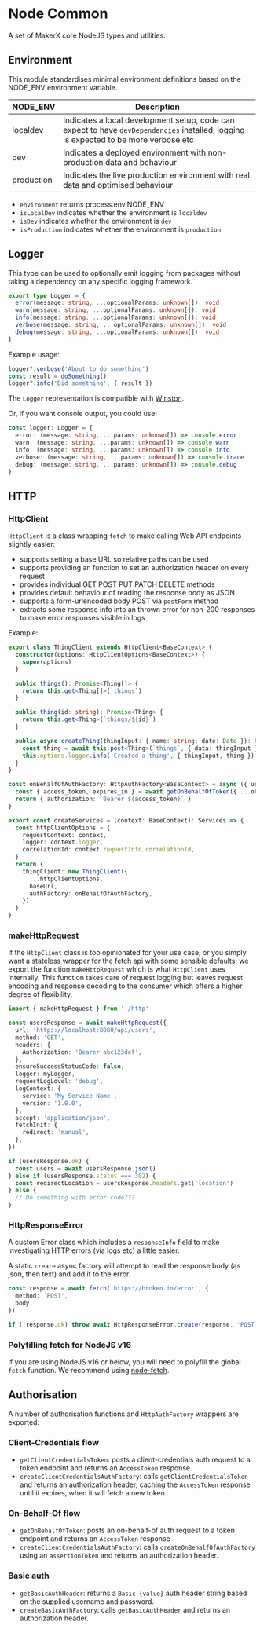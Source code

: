 ﻿# Node Common

A set of MakerX core NodeJS types and utilities.

## Environment

This module standardises minimal environment definitions based on the NODE_ENV environment variable.

| NODE_ENV   | Description                                                                                                                          |
| ---------- | ------------------------------------------------------------------------------------------------------------------------------------ |
| localdev   | Indicates a local development setup, code can expect to have `devDependencies` installed, logging is expected to be more verbose etc |
| dev        | Indicates a deployed environment with non-production data and behaviour                                                              |
| production | Indicates the live production environment with real data and optimised behaviour                                                     |

- `environment` returns process.env.NODE_ENV
- `isLocalDev` indicates whether the environment is `localdev`
- `isDev` indicates whether the environment is `dev`
- `isProduction` indicates whether the environment is `production`

## Logger

This type can be used to optionally emit logging from packages without taking a dependency on any specific logging framework.

```ts
export type Logger = {
  error(message: string, ...optionalParams: unknown[]): void
  warn(message: string, ...optionalParams: unknown[]): void
  info(message: string, ...optionalParams: unknown[]): void
  verbose(message: string, ...optionalParams: unknown[]): void
  debug(message: string, ...optionalParams: unknown[]): void
}
```

Example usage:

```ts
logger?.verbose('About to do something')
const result = doSomething()
logger?.info('Did something', { result })
```

The `Logger` representation is compatible with [Winston](https://github.com/winstonjs/winston).

Or, if you want console output, you could use:

```ts
const logger: Logger = {
  error: (message: string, ...params: unknown[]) => console.error
  warn: (message: string, ...params: unknown[]) => console.warn
  info: (message: string, ...params: unknown[]) => console.info
  verbose: (message: string, ...params: unknown[]) => console.trace
  debug: (message: string, ...params: unknown[]) => console.debug
}
```

## HTTP

### HttpClient

`HttpClient` is a class wrapping `fetch` to make calling Web API endpoints slightly easier:

- supports setting a base URL so relative paths can be used
- supports providing an function to set an authorization header on every request
- provides individual GET POST PUT PATCH DELETE methods
- provides default behaviour of reading the response body as JSON
- supports a form-urlencoded body POST via `postForm` method
- extracts some response info into an thrown error for non-200 responses to make error responses visible in logs

Example:

```ts
export class ThingClient extends HttpClient<BaseContext> {
  constructor(options: HttpClientOptions<BaseContext>) {
    super(options)
  }

  public things(): Promise<Thing[]> {
    return this.get<Thing[]>(`things`)
  }

  public thing(id: string): Promise<Thing> {
    return this.get<Thing>(`things/${id}`)
  }

  public async createThing(thingInput: { name: string; date: Date }): Promise<Thing> {
    const thing = await this.post<Thing>(`things`, { data: thingInput })
    this.options.logger.info('Created a thing', { thingInput, thing })
  }
}

const onBehalfOfAuthFactory: HttpAuthFactory<BaseContext> = async ({ user }) => {
  const { access_token, expires_in } = await getOnBehalfOfToken({ ...oboConfig, assertionToken })
  return { authorization: `Bearer ${access_token}` }
}

export const createServices = (context: BaseContext): Services => {
  const httpClientOptions = {
    requestContext: context,
    logger: context.logger,
    correlationId: context.requestInfo.correlationId,
  }
  return {
    thingClient: new ThingClient({
      ...httpClientOptions,
      baseUrl,
      authFactory: onBehalfOfAuthFactory,
    }),
  }
}
```

### makeHttpRequest

If the `HttpClient` class is too opinionated for your use case, or you simply want a stateless wrapper for the fetch api with some sensible defaults; we export the function `makeHttpRequest` which is what `HttpClient` uses internally. This function takes care of request logging but leaves request encoding and response decoding to the consumer which offers a higher degree of flexibility.

```ts
import { makeHttpRequest } from './http'

const usersResponse = await makeHttpRequest({
  url: 'https://localhost:8080/api/users',
  method: 'GET',
  headers: {
    Authorization: 'Bearer abc123def',
  },
  ensureSuccessStatusCode: false,
  logger: myLogger,
  requestLogLovel: 'debug',
  logContext: {
    service: 'My Service Name',
    version: '1.0.0',
  },
  accept: 'application/json',
  fetchInit: {
    redirect: 'manual',
  },
})

if (usersResponse.ok) {
  const users = await usersResponse.json()
} else if (usersResponse.status === 302) {
  const redirectLocation = usersResponse.headers.get('location')
} else {
  // Do something with error code???
}
```

### HttpResponseError

A custom Error class which includes a `responseInfo` field to make investigating HTTP errors (via logs etc) a little easier.

A static `create` async factory will attempt to read the response body (as json, then text) and add it to the error.

```ts
const response = await fetch('https://broken.io/error', {
  method: 'POST',
  body,
})

if (!response.ok) throw await HttpResponseError.create(response, 'POST failed')
```

### Polyfilling fetch for NodeJS v16

If you are using NodeJS v16 or below, you will need to polyfill the global `fetch` function. We recommend using [node-fetch](https://github.com/node-fetch/node-fetch?tab=readme-ov-file#providing-global-access).

## Authorisation

A number of authorisation functions and `HttpAuthFactory` wrappers are exported:

### Client-Credentials flow

- `getClientCredentialsToken`: posts a client-credentials auth request to a token endpoint and returns an `AccessToken` response.
- `createClientCredentialsAuthFactory`: calls `getClientCredentialsToken` and returns an authorization header, caching the `AccessToken` response until it expires, when it will fetch a new token.

### On-Behalf-Of flow

- `getOnBehalfOfToken`: posts an on-behalf-of auth request to a token endpoint and returns an `AccessToken` response
- `createClientCredentialsAuthFactory`: calls `createOnBehalfOfAuthFactory` using an `assertionToken` and returns an authorization header.

### Basic auth

- `getBasicAuthHeader`: returns a `Basic {value}` auth header string based on the supplied username and password.
- `createBasicAuthFactory`: calls `getBasicAuthHeader` and returns an authorization header.

```

```
